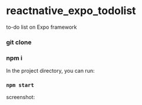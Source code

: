 # reactnative_expo_todolist
to-do list on Expo framework

### git clone
### npm i

In the project directory, you can run:
### `npm start`

screenshot: 
